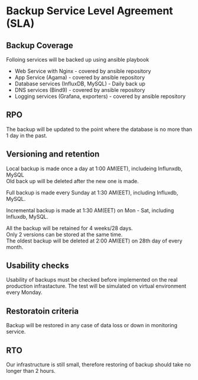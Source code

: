 # Backup Service Level Agreement (SLA)

## Backup Coverage  
Folloing services will be backed up using ansible playbook  
- Web Service with Nginx - covered by ansible repository  
- App Service (Agama) - covered by ansible repository  
- Database services (InfluxDB, MySQL) - Daily back up 
- DNS services (Bind9) - covered by ansible repository 
- Logging services (Grafana, exporters) - covered by ansible repository 

## RPO  
The backup will be updated to the point where the database is no more than 1 day in the past.  

## Versioning and retention 
Local backup is made once a day at 1:00 AM(EET), includeing Influnxdb, MySQL   
Old back up will be deleted after the new one is made.  

Full backup is made every Sunday at 1:30 AM(EET), including Influxdb, MySQL.  

Incremental backup is made at 1:30 AM(EET) on Mon - Sat, including Influxdb, MySQL. 

All the backup will be retained for 4 weeks/28 days.  
Only 2 versions can be stored at the same time.  
The oldest backup will be deleted at 2:00 AM(EET) on 28th day of every month.  

## Usability checks  
Usability of backups must be checked before implemented on the real production infrastacture. The test will be simulated on virtual environment every Monday.  

## Restoratoin criteria  
Backup will be restored in any case of data loss or down in monitoring service.  

## RTO  
Our infrastructure is still small, therefore restoring of backup should take no longer than 2 hours.